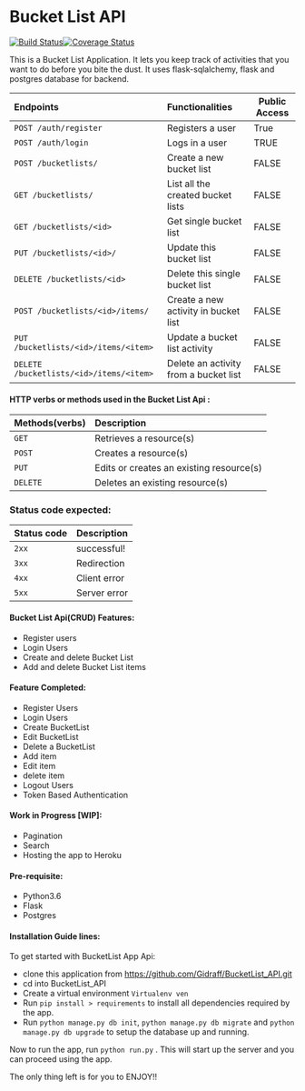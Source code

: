 # Bucket List API
[![Build Status](https://travis-ci.org/Gidraff/BucketList_API.svg?branch=api-endpoints)](https://travis-ci.org/Gidraff/BucketList_API)[![Coverage Status](https://coveralls.io/repos/github/Gidraff/BucketList_API/badge.svg?branch=master)](https://coveralls.io/github/Gidraff/BucketList_API?branch=master)

This is a Bucket List Application. It lets you keep track of activities that you want to do before you bite the dust. It uses flask-sqlalchemy, flask and postgres database for backend.

|  Endpoints  | Functionalities  |  Public Access |
|:-------------|:------------------|----------------|
| `POST /auth/register` | Registers a user |  True |
| `POST /auth/login`| Logs in a user | TRUE |
| `POST /bucketlists/`| Create a new bucket list | FALSE |
| `GET /bucketlists/`| List all the created bucket lists | FALSE |
| `GET /bucketlists/<id>`| Get single bucket list | FALSE |
| `PUT /bucketlists/<id>/`| Update this bucket list | FALSE |
| `DELETE /bucketlists/<id>`| Delete this single bucket list | FALSE |
| `POST /bucketlists/<id>/items/`| Create a new activity in bucket list | FALSE |
| `PUT /bucketlists/<id>/items/<item>`| Update a bucket list activity | FALSE |
| `DELETE /bucketlists/<id>/items/<item>`| Delete an activity from a bucket list | FALSE |

#### HTTP verbs or methods used in the Bucket List Api :

| Methods(verbs) | Description |
|:----------------|:-------------|
|`GET` | Retrieves a resource(s) |
|`POST` | Creates a resource(s) |
|`PUT` | Edits or creates an existing resource(s) |
| `DELETE` | Deletes an existing resource(s)


### Status code expected:

| Status code | Description |
|:-------------|-------------|
| `2xx`  |  successful! |
| `3xx` | Redirection |
| `4xx` | Client error |
| `5xx` | Server error |


#### Bucket List Api(CRUD) Features:

* Register users
* Login Users
* Create and delete Bucket List
* Add and delete Bucket List items


#### Feature Completed:

* Register Users
* Login Users
* Create BucketList
* Edit BucketList
* Delete a BucketList
* Add item
* Edit item
* delete item
* Logout Users
* Token Based Authentication

#### Work in Progress [WIP]:


* Pagination
* Search
* Hosting the app to Heroku

#### Pre-requisite:
 * Python3.6
 * Flask
 * Postgres


 #### Installation Guide lines:
To get started with BucketList App Api:
 * clone this application from https://github.com/Gidraff/BucketList_API.git
 * cd into BucketList_API
* Create a virtual environment `Virtualenv ven`
* Run `pip install > requirements` to install all dependencies required by the app.
* Run `python manage.py db init`, `python manage.py db migrate` and `python manage.py db upgrade` to setup the database up and running.

Now to run the app, run `python run.py` . This will start up the server and you can proceed using the app.

The only thing left is for you to ENJOY!!

